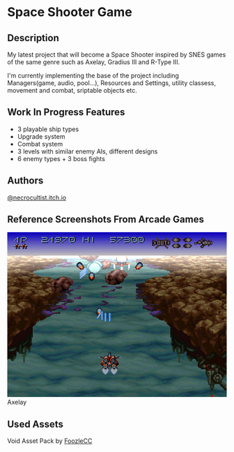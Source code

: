 # Space Shooter Game

## Description

My latest project that will become a Space Shooter inspired by SNES games of the same genre such as Axelay, Gradius III and R-Type III.

I'm currently implementing the base of the project including Managers(game, audio, pool...), Resources and Settings, utility classess, movement and combat, sriptable objects etc.


## Work In Progress Features

- 3 playable ship types
- Upgrade system
- Combat system
- 3 levels with similar enemy AIs, different designs
- 6 enemy types + 3 boss fights

## Authors

[@necrocultist.itch.io](https://necrocultist.itch.io)

## Reference Screenshots From Arcade Games

![inGame](Screenshots/axelay.jpg)
Axelay

## Used Assets

Void Asset Pack by [FoozleCC](https://foozlecc.itch.io)
